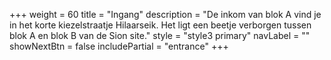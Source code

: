 +++
  weight = 60
  title = "Ingang"
  description = "De inkom van blok A vind je in het korte kiezelstraatje Hilaarseik. Het ligt een beetje verborgen tussen blok A en blok B van de Sion site."
  style = "style3 primary"
  navLabel = ""
  showNextBtn = false
  includePartial = "entrance"
+++
